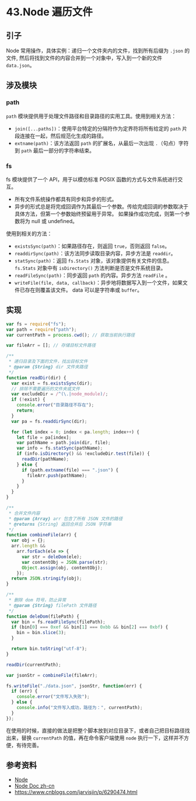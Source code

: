 # 43.Node 遍历文件
## <a name="reason"></a> 引子
Node 常用操作，具体实例：递归一个文件夹内的文件，找到所有后缀为 `.json` 的文件, 然后将找到文件的内容合并到一个对象中，写入到一个新的文件 `data.json`。

## 涉及模块
### path
`path` 模块提供用于处理文件路径和目录路径的实用工具。使用到相关方法：
- `join([...paths])`：使用平台特定的分隔符作为定界符将所有给定的 `path` 片段连接在一起，然后规范化生成的路径。
- `extname(path)`：该方法返回 `path` 的扩展名，从最后一次出现 `.`（句点）字符到 `path` 最后一部分的字符串结束。

### fs
fs 模块提供了一个 API，用于以模仿标准 POSIX 函数的方式与文件系统进行交互。
- 所有文件系统操作都具有同步和异步的形式。
- 异步的形式总是将完成回调作为其最后一个参数。传给完成回调的参数取决于具体方法，但第一个参数始终预留用于异常。 如果操作成功完成，则第一个参数将为 null 或 undefined。

使用到相关的方法：
- `existsSync(path)`：如果路径存在，则返回 `true`，否则返回 `false`。
- `readdirSync(path)`：该方法同步读取目录内容，异步方法是 `readdir`。
- `statSync(path)`：返回 `fs.Stats` 对象，该对象提供有关文件的信息。`fs.Stats` 对象中有 `isDirectory()` 方法判断是否是文件系统目录。
- `readFileSync(path)`：同步返回 `path` 的内容。异步方法 `readFile` 。
- `writeFile(file, data, callback)`：异步地将数据写入到一个文件，如果文件已存在则覆盖该文件。 data 可以是字符串或 `buffer`。

## 实现
```javascript
var fs = require("fs");
var path = require("path");
var currentPath = process.cwd(); // 获取当前执行路径

var fileArr = []; // 存储目标文件路径

/**
 * 递归目录及下面的文件，找出目标文件
 * @param {String} dir 文件夹路径
 */
function readDir(dir) {
  var exist = fs.existsSync(dir);
  // 排除不需要遍历的文件夹或文件
  var excludeDir = /^(\.|node_module)/;
  if (!exist) {
    console.error("目录路径不存在");
    return;
  }
  var pa = fs.readdirSync(dir);

  for (let index = 0; index < pa.length; index++) {
    let file = pa[index];
    var pathName = path.join(dir, file);
    var info = fs.statSync(pathName);
    if (info.isDirectory() && !excludeDir.test(file)) {
      readDir(pathName);
    } else {
      if (path.extname(file) === ".json") {
        fileArr.push(pathName);
      }
    }
  }
}

/**
 * 合并文件内容
 * @param {Array} arr 包含了所有 JSON 文件的路径
 * @returns {String} 返回合并后 JSON 字符串
 */
function combineFile(arr) {
  var obj = {};
  arr.length &&
    arr.forEach(ele => {
      var str = deleDom(ele);
      var contentObj = JSON.parse(str);
      Object.assign(obj, contentObj);
    });
  return JSON.stringify(obj);
}

/**
 * 删除 dom 符号，防止异常
 * @param {String} filePath 文件路径
 */
function deleDom(filePath) {
  var bin = fs.readFileSync(filePath);
  if (bin[0] === 0xef && bin[1] === 0xbb && bin[2] === 0xbf) {
    bin = bin.slice(3);
  }

  return bin.toString("utf-8");
}

readDir(currentPath);

var jsonStr = combineFile(fileArr);

fs.writeFile("./data.json", jsonStr, function(err) {
  if (err) {
    console.error("文件写入失败");
  } else {
    console.info("文件写入成功，路径为：", currentPath);
  }
});
```
在使用的时候，直接的做法是把整个脚本放到对应目录下，或者自己把目标路径找出来，替换 `currentPath` 的值，再在命令客户端使用 `node` 执行一下，这样并不方便，有待完善。


## <a name="reference"></a> 参考资料
- [Node][url-nodejs]
- [Node Doc zh-cn][url-node-doc-zh]
- https://www.cnblogs.com/jarvisjin/p/6290474.html

[url-base]:https://xxholic.github.io/segment/images

[url-nodejs]:https://nodejs.org/en/
[url-node-doc-zh]:http://nodejs.cn/api/